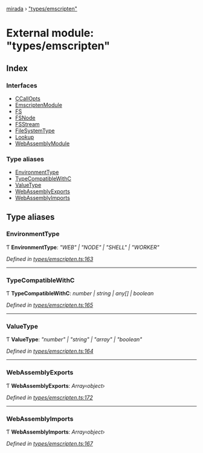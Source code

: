 [mirada](../README.md) › ["types/emscripten"](_types_emscripten_.md)

# External module: "types/emscripten"


## Index

### Interfaces

* [CCallOpts](../interfaces/_types_emscripten_.ccallopts.md)
* [EmscriptenModule](../interfaces/_types_emscripten_.emscriptenmodule.md)
* [FS](../interfaces/_types_emscripten_.fs.md)
* [FSNode](../interfaces/_types_emscripten_.fsnode.md)
* [FSStream](../interfaces/_types_emscripten_.fsstream.md)
* [FileSystemType](../interfaces/_types_emscripten_.filesystemtype.md)
* [Lookup](../interfaces/_types_emscripten_.lookup.md)
* [WebAssemblyModule](../interfaces/_types_emscripten_.webassemblymodule.md)

### Type aliases

* [EnvironmentType](_types_emscripten_.md#environmenttype)
* [TypeCompatibleWithC](_types_emscripten_.md#typecompatiblewithc)
* [ValueType](_types_emscripten_.md#valuetype)
* [WebAssemblyExports](_types_emscripten_.md#webassemblyexports)
* [WebAssemblyImports](_types_emscripten_.md#webassemblyimports)

## Type aliases

###  EnvironmentType

Ƭ **EnvironmentType**: *"WEB" | "NODE" | "SHELL" | "WORKER"*

*Defined in [types/emscripten.ts:163](https://github.com/cancerberoSgx/mirada/blob/c8721d6/mirada/src/types/emscripten.ts#L163)*

___

###  TypeCompatibleWithC

Ƭ **TypeCompatibleWithC**: *number | string | any[] | boolean*

*Defined in [types/emscripten.ts:165](https://github.com/cancerberoSgx/mirada/blob/c8721d6/mirada/src/types/emscripten.ts#L165)*

___

###  ValueType

Ƭ **ValueType**: *"number" | "string" | "array" | "boolean"*

*Defined in [types/emscripten.ts:164](https://github.com/cancerberoSgx/mirada/blob/c8721d6/mirada/src/types/emscripten.ts#L164)*

___

###  WebAssemblyExports

Ƭ **WebAssemblyExports**: *Array‹object›*

*Defined in [types/emscripten.ts:172](https://github.com/cancerberoSgx/mirada/blob/c8721d6/mirada/src/types/emscripten.ts#L172)*

___

###  WebAssemblyImports

Ƭ **WebAssemblyImports**: *Array‹object›*

*Defined in [types/emscripten.ts:167](https://github.com/cancerberoSgx/mirada/blob/c8721d6/mirada/src/types/emscripten.ts#L167)*